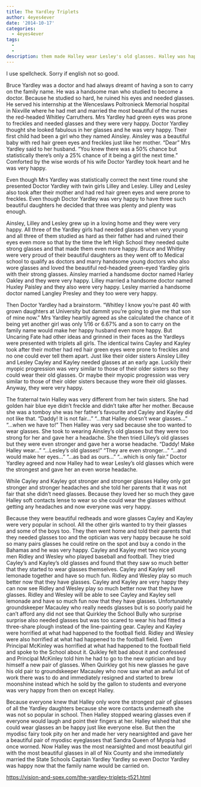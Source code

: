 ```yaml
---
title: The Yardley Triplets
author: 4eyes4ever
date: '2014-10-17'
categories:
  - 4eyes4ever
tags:
  - 
  - 
description: them made Halley wear Lesley's old glasses. Halley was happy because now she fit in with her sisters.
---
```

I use spellcheck. Sorry if english not so good.  

Bruce Yardley was a doctor and had always dreamt of having a son to carry on the family name.
He was a handsome man who studied to become a doctor.
Because he studied so hard, he ruined his eyes and needed glasses.
He served his internship at the Wenceslaws Poltronieck Memorial hospital in Nixville where he had met and married the most beautiful of the nurses the red-headed Whitley Carruthers.
Mrs Yardley had green eyes was prone to freckles and needed glasses and they were very happy.
Doctor Yardley thought she looked fabulous in her glasses and he was very happy.
Their first child had been a girl who they named Ainsley.
Ainsley was a beautiful baby with red hair green eyes and freckles just like her mother.
“Dear” Mrs Yardley said to her husband. “You knew there was a 50% chance but statistically there’s only a 25% chance of it being a girl the next time.”
Comforted by the wise words of his wife Doctor Yardley took heart and he was very happy.

Even though Mrs Yardley was statistically correct the next time round she presented Doctor Yardley with twin girls Lilley and Lesley.
Lilley and Lesley also took after their mother and had red hair green eyes and were prone to freckles.
Even though Doctor Yardley was very happy to have three such beautiful daughters he decided that three was plenty and plenty was enough.

Ainsley, Lilley and Lesley grew up in a loving home and they were very happy.
All three of the Yardley girls had needed glasses when very young and all three of them studied as hard as their father had and ruined their eyes even more so that by the time the left High School they needed quite strong glasses and that made them even more happy.
Bruce and Whitley were very proud of their beautiful daughters as they went off to Medical school to qualify as doctors and marry handsome young doctors who also wore glasses and loved the beautiful red-headed green-eyed Yardley girls with their strong glasses.
Ainsley married a handsome doctor named Harley Oakley and they were very happy.
Lilley married a handsome doctor named Huxley Paisley and they also were very happy.
Lesley married a handsome doctor named Langley Presley and they too were very happy.

Then Doctor Yardley had a brainstorm. 
“Whitley I know you’re past 40 with grown daughters at University but dammit you’re going to give me that son of mine now.”
Mrs Yardley heartily agreed as she calculated the chance of it being yet another girl was only 1/16 or 6.67% and a son to carry on the family name would make her happy husband even more happy.
But Uncaring Fate had other ideas and grinned in their faces as the Yardleys were presented with triplets all girls.
The identical twins Cayley and Kayley took after their mother had red hair green eyes were prone to freckles and no one could ever tell them apart.
Just like their older sisters Ainsley Lilley and Lesley Cayley and Kayley needed glasses at an early age.
Luckily their myopic progression was very similar to those of their older sisters so they could wear their old glasses.
Or maybe their myopic progression was very similar to those of their older sisters because they wore their old glasses.
Anyway, they were very happy.

The fraternal twin Halley was very different from her twin sisters.
She had golden hair blue eye didn’t freckle and didn’t take after her mother.
Because she was a tomboy she was her father’s favourite and Cayley and Kayley did not like that.
“Daddy! It is not fair…”
“…that Halley doesn’t wear glasses…”
“…when we have to!”
Then Halley was very sad because she too wanted to wear glasses.
She took to wearing Ainsley’s old glasses but they were too strong for her and gave her a headache.
She then tried Lilley’s old glasses but they were even stronger and gave her a worse headache.
“Daddy! Make Halley wear…”
“…Lesley’s old glasses!”
“They are even stronger…”
“…and would make her eyes…”
“…as bad as ours…”
“…which is only fair.”
Doctor Yardley agreed and now Halley had to wear Lesley’s old glasses which were the strongest and gave her an even worse headache.

While Cayley and Kayley got stronger and stronger glasses Halley only got stronger and stronger headaches and she told her parents that it was not fair that she didn’t need glasses.
Because they loved her so much they gave Halley soft contacts lense to wear so she could wear the glasses without getting any headaches and now everyone was very happy.

Because they were beautiful redheads and wore glasses Cayley and Kayley were very popular in school. 
All the other girls wanted to try their glasses and some of the boys too.
They then went home and told their parents that they needed glasses too and the optician was very happy because he sold so many pairs glasses he could retire on the spot and buy a condo in the Bahamas and he was very happy. 
Cayley and Kayley met two nice young men Ridley and Wesley who played baseball and football.
They tried Cayley’s and Kayley’s old glasses and found that they saw so much better that they started to wear glasses themselves.
Cayley and Kayley sell lemonade together and have so much fun.
Ridley and Wesley play so much better now that they have glasses.
Cayley and Kayley are very happy they can now see Ridley and Wesley play so much better now that they have glasses.
Ridley and Wesley will be able to see Cayley and Kayley sell lemonade and have so much fun now that they have glasses.
Unfortunately groundskeeper Macauley who really needs glasses but is so poorly paid he can’t afford any did not see that Quirkley the School Bully who surprise surprise also needed glasses but was too scared to wear his had fitted a three-share plough instead of the line-painting gear.
Cayley and Kayley were horrified at what had happened to the football field.
Ridley and Wesley were also horrified at what had happened to the football field.
Even Principal McKinley was horrified at what had happened to the football field and spoke to the School about it.
Quikley felt bad about it and confessed and Principal McKinley told him he had to go to the new optician and buy himself a new pair of glasses.
When Quirkley got his new glasses he gave his old pair to groundskeeper Macauley who now saw what an awful lot of work there was to do and immediately resigned and started to brew moonshine instead which he sold by the gallon to students and everyone was very happy from then on except Halley.

Because everyone knew that Halley only wore the strongest pair of glasses of all the Yardley daughters because she wore contacts underneath she was not so popular in school.
Then Halley stopped wearing glasses even if everyone would laugh and point their fingers at her.
Halley wished that she could wear glasses an be happy just like everyone else. 
But then the myodisc fairy took pity on her and made her very nearsighted and gave her a beautiful pair of myodisc eyeglasses that Sandra Queen of Myopia had once worned.
Now Halley was the most nearsighted and most beautiful girl with the most beautiful glasses in all of Nix County and she immediately married the State Schools Captain Yardley Yardley so even Doctor Yardley was happy now that the family name would be carried on.

https://vision-and-spex.com/the-yardley-triplets-t521.html
